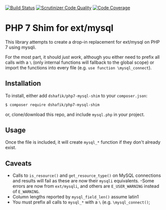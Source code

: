 [![Build Status](https://travis-ci.org/dshafik/php7-mysql-shim.svg?branch=master)](https://travis-ci.org/dshafik/php7-mysql-shim)
[![Scrutinizer Code Quality](https://scrutinizer-ci.com/g/dshafik/php7-mysql-shim/badges/quality-score.png?b=master)](https://scrutinizer-ci.com/g/dshafik/php7-mysql-shim/?branch=master)
[![Code Coverage](https://scrutinizer-ci.com/g/dshafik/php7-mysql-shim/badges/coverage.png?b=master)](https://scrutinizer-ci.com/g/dshafik/php7-mysql-shim/?branch=master)
# PHP 7 Shim for ext/mysql

This library attempts to create a drop-in replacement for ext/mysql on PHP 7 using mysqli.

For the most part, it should _just work_, although you either need to prefix all calls with a `\` (only internal functions will fallback to the global scope)
or import the functions into every file (e.g. `use function \mysql_connect`).

## Installation

To install, either add `dshafik/php7-mysql-shim` to your `composer.json`:

```sh
$ composer require dshafik/php7-mysql-shim
```

or, clone/download this repo, and include `mysql.php` in your project.

## Usage

Once the file is included, it will create `mysql_*` function if they don't already exist.

## Caveats

- Calls to `is_resource()` and `get_resource_type()` on MySQL connections and results will fail as these are now their `mysqli` equivalents.
-Some errors are now from `ext/mysqli`, and others are `E_USER_WARNING` instead of `E_WARNING`.
- Column lengths reported by `mysql_field_len()` assume latin1
- You must prefix all calls to `mysql_*` with a `\` (e.g. `\mysql_connect()`;
